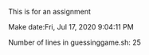 This is for an assignment

Make date:Fri, Jul 17, 2020  9:04:11 PM
 
Number of lines in guessinggame.sh: 25


